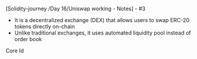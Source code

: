 
[Solidity-journey /Day 16/Uniswap working - Notes] -  #3

- It is a decentralized exchange (DEX) that allows users to swap ERC-20 tokens directly on-chain 
- Unlike traditional exchanges, it uses automated liquidity pool instead of order book 



Core Id
